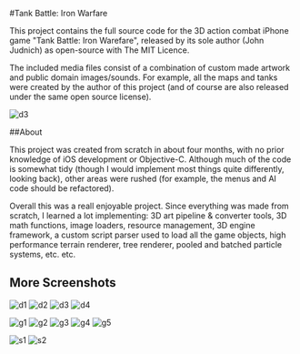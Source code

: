 #Tank Battle: Iron Warfare

This project contains the full source code for the 3D action combat iPhone game "Tank Battle: Iron Warefare", released by its sole author (John Judnich) as open-source with The MIT Licence.

The included media files consist of a combination of custom made artwork and public domain images/sounds. For example, all the maps and tanks were created by the author of this project (and of course are also released under the same open source license).

![d3](https://raw.github.com/judnich/IronWarfare/master/screenshots/desert3.png)

##About

This project was created from scratch in about four months, with no prior knowledge of iOS development or Objective-C. Although much of the code is somewhat tidy (though I would implement most things quite differently, looking back), other areas were rushed (for example, the menus and AI code should be refactored).

Overall this was a reall enjoyable project. Since everything was made from scratch, I learned a lot implementing: 3D art pipeline & converter tools, 3D math functions, image loaders, resource management, 3D engine framework, a custom script parser used to load all the game objects, high performance terrain renderer, tree renderer, pooled and batched particle systems, etc. etc.

## More Screenshots

![d1](https://raw.github.com/judnich/IronWarfare/master/screenshots/desert3.png)
![d2](https://raw.github.com/judnich/IronWarfare/master/screenshots/desert3.png)
![d3](https://raw.github.com/judnich/IronWarfare/master/screenshots/desert3.png)
![d4](https://raw.github.com/judnich/IronWarfare/master/screenshots/desert3.png)

![g1](https://raw.github.com/judnich/IronWarfare/master/screenshots/grassy1.png)
![g2](https://raw.github.com/judnich/IronWarfare/master/screenshots/grassy2.png)
![g3](https://raw.github.com/judnich/IronWarfare/master/screenshots/grassy3.png)
![g4](https://raw.github.com/judnich/IronWarfare/master/screenshots/grassy4.png)
![g5](https://raw.github.com/judnich/IronWarfare/master/screenshots/grassy5.png)

![s1](https://raw.github.com/judnich/IronWarfare/master/screenshots/snow1.png)
![s2](https://raw.github.com/judnich/IronWarfare/master/screenshots/snow2.png)
